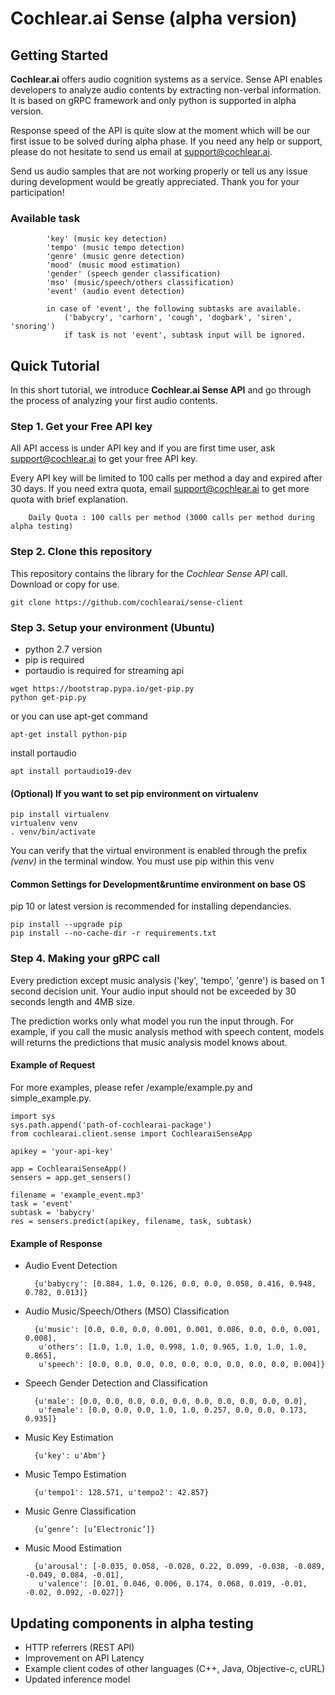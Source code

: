 # Cochlear.ai Sense (alpha version)

## Getting Started 

**Cochlear.ai** offers audio cognition systems as a service. Sense API enables developers to analyze audio contents by extracting non-verbal information. It is based on gRPC framework and only python is supported in alpha version.

Response speed of the API is quite slow at the moment which will be our first issue to be solved during alpha phase. If you need any help or support, please do not hesitate to send us email at support@cochlear.ai.

Send us audio samples that are not working properly or tell us any issue during  development would be greatly appreciated. Thank you for your participation!


### Available task

```
        'key' (music key detection)
        'tempo' (music tempo detection)
        'genre' (music genre detection)
        'mood' (music mood estimation)
        'gender' (speech gender classification)
        'mso' (music/speech/others classification)
        'event' (audio event detection)
    
        in case of 'event', the following subtasks are available.
            ('babycry', 'carhorn', 'cough', 'dogbark', 'siren', 'snoring')
            if task is not 'event', subtask input will be ignored.
```

## Quick Tutorial

In this short tutorial, we introduce **Cochlear.ai Sense API** and go through the process of analyzing your first audio contents.



### Step 1. Get your Free API key

All API access is under API key and if you are first time user, ask support@cochlear.ai to get your free API key.

Every API key will be limited to 100 calls per method a day and expired after 30 days. If you need extra quota, email support@cochlear.ai to get more quota with brief explanation.


        Daily Quota : 100 calls per method (3000 calls per method during alpha testing)


### Step 2. Clone this repository
This repository contains the library for the *Cochlear Sense API* call. Download or copy for use.
```
git clone https://github.com/cochlearai/sense-client
```


### Step 3. Setup your environment (Ubuntu)

- python 2.7 version
- pip is required
- portaudio is required for streaming api

```
wget https://bootstrap.pypa.io/get-pip.py
python get-pip.py
```
or you can use apt-get command
```
apt-get install python-pip
```

install portaudio 
```
apt install portaudio19-dev
```
#### (Optional) If you want to set pip environment on virtualenv

```
pip install virtualenv
virtualenv venv 
. venv/bin/activate
```
You can verify that the virtual environment is enabled through the prefix *(venv)* in the terminal window.
You must use pip within this venv


#### Common Settings for Development&runtime environment on base OS
pip 10 or latest version is recommended for installing dependancies.
```
pip install --upgrade pip
pip install --no-cache-dir -r requirements.txt
```


### Step 4. Making your gRPC call

Every prediction except music analysis ('key', 'tempo', 'genre') is based on 1 second decision unit. Your audio input should not be exceeded by 30 seconds length and 4MB size.

The prediction works only what model you run the input through. For example, if you call the music analysis method with speech content, models will returns the predictions that music analysis model knows about.

#### Example of Request

For more examples, please refer /example/example.py and simple_example.py.

```
import sys
sys.path.append('path-of-cochlearai-package')
from cochlearai.client.sense import CochlearaiSenseApp

apikey = 'your-api-key'

app = CochlearaiSenseApp()
sensers = app.get_sensers()

filename = 'example_event.mp3'
task = 'event'
subtask = 'babycry'
res = sensers.predict(apikey, filename, task, subtask)
```



#### Example of Response

- Audio Event Detection

        {u'babycry': [0.884, 1.0, 0.126, 0.0, 0.0, 0.058, 0.416, 0.948, 0.782, 0.013]}
        
- Audio Music/Speech/Others (MSO) Classification

        {u'music': [0.0, 0.0, 0.0, 0.001, 0.001, 0.086, 0.0, 0.0, 0.001, 0.008],
         u'others': [1.0, 1.0, 1.0, 0.998, 1.0, 0.965, 1.0, 1.0, 1.0, 0.865],
         u'speech': [0.0, 0.0, 0.0, 0.0, 0.0, 0.0, 0.0, 0.0, 0.0, 0.004]}

- Speech Gender Detection and Classification

        {u'male': [0.0, 0.0, 0.0, 0.0, 0.0, 0.0, 0.0, 0.0, 0.0, 0.0],
         u'female': [0.0, 0.0, 0.0, 1.0, 1.0, 0.257, 0.0, 0.0, 0.173, 0.935]}

- Music Key Estimation

        {u'key': u'Abm'}

- Music Tempo Estimation

        {u'tempo1': 128.571, u'tempo2': 42.857}
        
- Music Genre Classification

        {u’genre’: [u’Electronic’]}
        
- Music Mood Estimation

        {u'arousal': [-0.035, 0.058, -0.028, 0.22, 0.099, -0.038, -0.089, -0.049, 0.084, -0.01],
         u'valence': [0.01, 0.046, 0.006, 0.174, 0.068, 0.019, -0.01, -0.02, 0.092, -0.027]}




## Updating components in alpha testing

- HTTP referrers (REST API)
- Improvement on API Latency 
- Example client codes of other languages (C++, Java, Objective-c, cURL)
- Updated inference model
